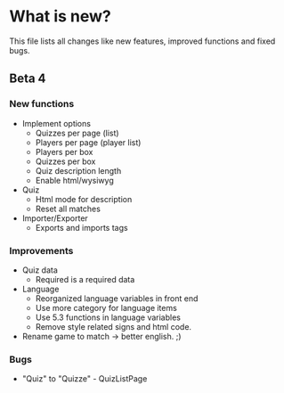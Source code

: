 # What is new?
This file lists all changes like new features, improved functions and fixed bugs.

## Beta 4
### New functions
  * Implement options
    * Quizzes per page (list)
    * Players per page (player list)
    * Players per box
    * Quizzes per box
    * Quiz description length
    * Enable html/wysiwyg
  * Quiz
    * Html mode for description
    * Reset all matches
  * Importer/Exporter
    * Exports and imports tags
  
### Improvements
  * Quiz data
    * Required is a required data
  * Language
    * Reorganized language variables in front end
    * Use more category for language items
    * Use 5.3 functions in language variables
    * Remove style related signs and html code.
  * Rename game to match -> better english. ;)
  
### Bugs
  * "Quiz" to "Quizze" - QuizListPage